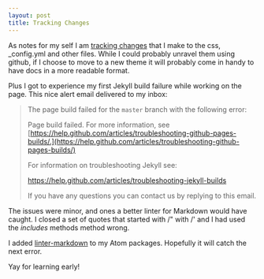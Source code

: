```yaml
---
layout: post
title: Tracking Changes
---
```


As notes for my self I am [tracking changes](/changes/) that I make to the css, \_config.yml and other files. While I could probably unravel them using github, if I choose to move to a new theme it will probably come in handy to have docs in a more readable format.

Plus I got to experience my first Jekyll build failure while working on the page. This nice alert email delivered to my inbox:

> The page build failed for the `master` branch with the following error:
>
> Page build failed. For more information, see [https://help.github.com/articles/troubleshooting-github-pages-builds/.](https://help.github.com/articles/troubleshooting-github-pages-builds/)
>
> For information on troubleshooting Jekyll see:
>
> <https://help.github.com/articles/troubleshooting-jekyll-builds>
>
> If you have any questions you can contact us by replying to this email.

The issues were minor, and ones a better linter for Markdown would have caught. I closed a set of quotes that started with /" with /' and I had used the _includes_ methods method wrong.

I added [linter-markdown](https://github.com/AtomLinter/linter-markdown "GitHub - linter-markdown") to my Atom packages. Hopefully it will catch the next error.

Yay for learning early!
